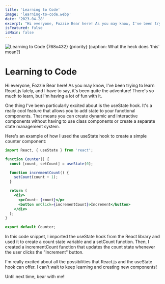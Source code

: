 ```yaml
---
title: 'Learning to Code'
image: 'learning-to-code.webp'
date: '2023-04-28'
excerpt: "Hi everyone, Fozzie Bear here! As you may know, I've been trying to learn React.js lately"
isFeatured: false
isMain: false
---
```


![Learning to Code {768x432} {priority} {caption: What the heck does 'this' mean?}](/images/posts/learning-to-code.webp)

# Learning to Code

Hi everyone, Fozzie Bear here! As you may know, I've been trying to learn React.js lately, and I have to say, it's been quite the adventure! There's so much to learn, but I'm having a lot of fun with it.

One thing I've been particularly excited about is the useState hook. It's a really cool feature that allows you to add state to your functional components. That means you can create dynamic and interactive components without having to use class components or create a separate state management system.

Here's an example of how I used the useState hook to create a simple counter component:

```jsx
import React, { useState } from 'react';

function Counter() {
  const [count, setCount] = useState(0);

  function incrementCount() {
    setCount(count + 1);
  }

  return (
    <div>
      <p>Count: {count}</p>
      <button onClick={incrementCount}>Increment</button>
    </div>
  );
}

export default Counter;
```

In this code snippet, I imported the useState hook from the React library and used it to create a count state variable and a setCount function. Then, I created a incrementCount function that updates the count state whenever the user clicks the "Increment" button.

I'm really excited about all the possibilities that React.js and the useState hook can offer. I can't wait to keep learning and creating new components!

Until next time, bear with me!